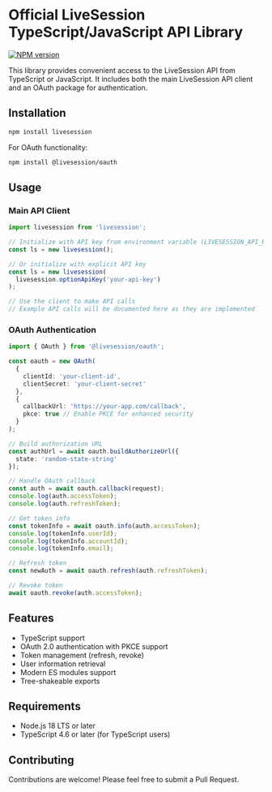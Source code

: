 # Official LiveSession TypeScript/JavaScript API Library

[![NPM version](https://img.shields.io/npm/v/livesession.svg)](https://npmjs.org/package/livesession)

This library provides convenient access to the LiveSession API from TypeScript or JavaScript. It includes both the main LiveSession API client and an OAuth package for authentication.

## Installation

```sh
npm install livesession
```

For OAuth functionality:

```sh
npm install @livesession/oauth
```

## Usage

### Main API Client

```typescript
import livesession from 'livesession';

// Initialize with API key from environment variable (LIVESESSION_API_KEY)
const ls = new livesession();

// Or initialize with explicit API key
const ls = new livesession(
  livesession.optionApiKey('your-api-key')
);

// Use the client to make API calls
// Example API calls will be documented here as they are implemented
```

### OAuth Authentication

```typescript
import { OAuth } from '@livesession/oauth';

const oauth = new OAuth(
  {
    clientId: 'your-client-id',
    clientSecret: 'your-client-secret'
  },
  {
    callbackUrl: 'https://your-app.com/callback',
    pkce: true // Enable PKCE for enhanced security
  }
);

// Build authorization URL
const authUrl = await oauth.buildAuthorizeUrl({
  state: 'random-state-string'
});

// Handle OAuth callback
const auth = await oauth.callback(request);
console.log(auth.accessToken);
console.log(auth.refreshToken);

// Get token info
const tokenInfo = await oauth.info(auth.accessToken);
console.log(tokenInfo.userId);
console.log(tokenInfo.accountId);
console.log(tokenInfo.email);

// Refresh token
const newAuth = await oauth.refresh(auth.refreshToken);

// Revoke token
await oauth.revoke(auth.accessToken);
```

## Features

- TypeScript support
- OAuth 2.0 authentication with PKCE support
- Token management (refresh, revoke)
- User information retrieval
- Modern ES modules support
- Tree-shakeable exports

## Requirements

- Node.js 18 LTS or later
- TypeScript 4.6 or later (for TypeScript users)

## Contributing

Contributions are welcome! Please feel free to submit a Pull Request.

